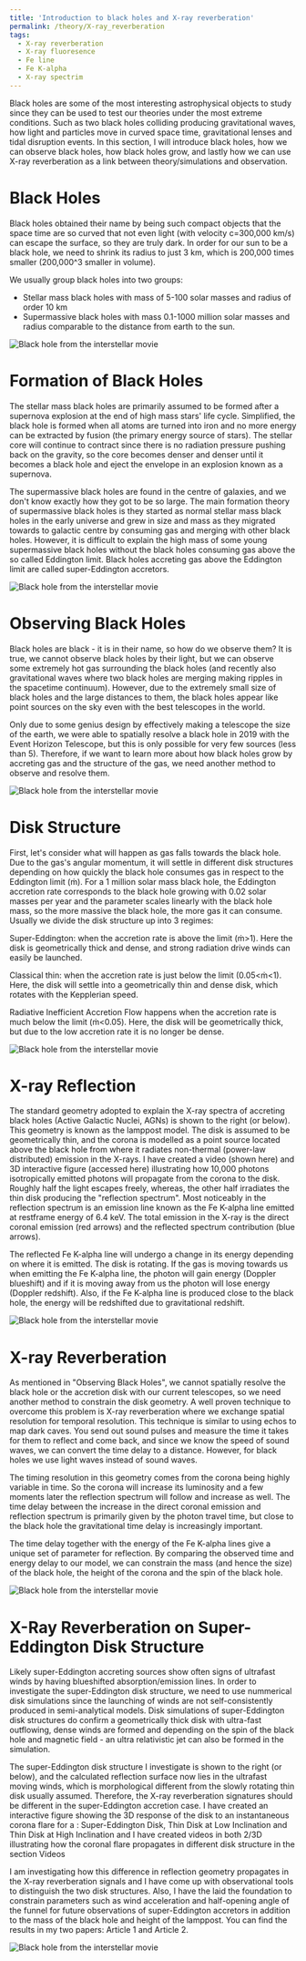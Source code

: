 ```yaml
---
title: 'Introduction to black holes and X-ray reverberation'
permalink: /theory/X-ray_reverberation
tags:
  - X-ray reverberation
  - X-ray fluoresence
  - Fe line
  - Fe K-alpha
  - X-ray spectrim
---
```


Black holes are some of the most interesting astrophysical objects to study since they can be used to test our theories under the most extreme conditions. Such as two black holes colliding producing gravitational waves, how light and particles move in curved space time, gravitational lenses and tidal disruption events. In this section, I will introduce black holes, how we can observe black holes, how black holes grow, and lastly how we can use X-ray reverberation as a link between theory/simulations and observation.  



Black Holes
======
Black holes obtained their name by being such compact objects that the space time are so curved that not even light (with velocity c=300,000 km/s) can escape the surface, so they are truly dark. In order for our sun to be a black hole, we need to shrink its radius to just 3 km, which is 200,000 times smaller (200,000^3 smaller in volume).

We usually group black holes into two groups:
* Stellar mass black holes with mass of 5-100 solar masses and radius of order 10 km
* Supermassive black holes with mass 0.1-1000 million solar masses and radius comparable to the distance from earth to the sun.

<img src="/images/BH_image.jpeg" alt="Black hole from the interstellar movie">


Formation of Black Holes
======
The stellar mass black holes are primarily assumed to be formed after a supernova explosion at the end of high mass stars' life cycle. Simplified, the black hole is formed when all atoms are turned into iron and no more energy can be extracted by fusion (the primary energy source of stars). The stellar core will continue to contract since there is no radiation pressure pushing back on the gravity, so the core becomes denser and denser until it becomes a black hole and eject the envelope in an explosion known as a supernova.

The supermassive black holes are found in the centre of galaxies, and we don't know exactly how they got to be so large. The main formation theory of supermassive black holes is they started as normal stellar mass black holes in the early universe and grew in size and mass as they migrated towards to galactic centre by consuming gas and merging with other black holes. However, it is difficult to explain the high mass of some young supermassive black holes without the black holes consuming gas above the so called Eddington limit. Black holes accreting gas above the Eddington limit are called super-Eddington accretors.

<img src="/images/BH_image.jpeg" alt="Black hole from the interstellar movie">


Observing Black Holes
======
Black holes are black - it is in their name, so how do we observe them? It is true, we cannot observe black holes by their light, but we can observe some extremely hot gas surrounding the black holes (and recently also gravitational waves where two black holes are merging making ripples in the spacetime continuum). However, due to the extremely small size of black holes and the large distances to them, the black holes appear like point sources on the sky even with the best telescopes in the world.

Only due to some genius design by effectively making a telescope the size of the earth, we were able to spatially resolve a black hole in 2019 with the Event Horizon Telescope, but this is only possible for very few sources (less than 5). Therefore, if we want to learn more about how black holes grow by accreting gas and the structure of the gas, we need another method to observe and resolve them.

<img src="/images/BH_image.jpeg" alt="Black hole from the interstellar movie">


Disk Structure
======
First, let's consider what will happen as gas falls towards the black hole. Due to the gas's angular momentum, it will settle in different disk structures depending on how quickly the black hole consumes gas in respect to the Eddington limit (ṁ). For a 1 million solar mass black hole, the Eddington accretion rate corresponds to the black hole growing with 0.02 solar masses per year and the parameter scales linearly with the black hole mass, so the more massive the black hole, the more gas it can consume. Usually we divide the disk structure up into 3 regimes:

Super-Eddington: when the accretion rate is above the limit (ṁ>1). Here the disk is geometrically thick and dense, and strong radiation drive winds can easily be launched.

Classical thin: when the accretion rate is just below the limit (0.05<ṁ<1). Here, the disk will settle into a geometrically thin and dense disk, which rotates with the Kepplerian speed.

Radiative Inefficient Accretion Flow happens when the accretion rate is much below the limit (ṁ<0.05). Here, the disk will be geometrically thick, but due to the low accretion rate it is no longer be dense.


<img src="/images/BH_image.jpeg" alt="Black hole from the interstellar movie">


X-ray Reflection
======
The standard geometry adopted to explain the X-ray spectra of accreting black holes (Active Galactic Nuclei, AGNs) is shown to the right (or below). This geometry is known as the lamppost model. The disk is assumed to be geometrically thin, and the corona is modelled as a point source located above the black hole from where it radiates non-thermal (power-law distributed) emission in the X-rays. I have created a video (shown here) and 3D interactive figure (accessed here) illustrating how 10,000 photons isotropically emitted photons will propagate from the corona to the disk. Roughly half the light escapes freely, whereas, the other half irradiates the thin disk producing the "reflection spectrum". Most noticeably in the reflection spectrum is an emission line known as the Fe K-alpha line emitted at restframe energy of 6.4 keV. The total emission in the X-ray is the direct coronal emission (red arrows) and the reflected spectrum contribution (blue arrows).

The reflected Fe K-alpha line will undergo a change in its energy depending on where it is emitted. The disk is rotating. If the gas is moving towards us when emitting the Fe K-alpha line, the photon will gain energy (Doppler blueshift) and if it is moving away from us the photon will lose energy (Doppler redshift). Also, if the Fe K-alpha line is produced close to the black hole, the energy will be redshifted due to gravitational redshift.

<img src="/images/BH_image.jpeg" alt="Black hole from the interstellar movie">

	
X-ray Reverberation
======
As mentioned in "Observing Black Holes", we cannot spatially resolve the black hole or the accretion disk with our current telescopes, so we need another method to constrain the disk geometry. A well proven technique to overcome this problem is X-ray reverberation where we exchange spatial resolution for temporal resolution. This technique is similar to using echos to map dark caves. You send out sound pulses and measure the time it takes for them to reflect and come back, and since we know the speed of sound waves, we can convert the time delay to a distance. However, for black holes we use light waves instead of sound waves.

The timing resolution in this geometry comes from the corona being highly variable in time. So the corona will increase its luminosity and a few moments later the reflection spectrum will follow and increase as well. The time delay between the increase in the direct coronal emission and reflection spectrum is primarily given by the photon travel time, but close to the black hole the gravitational time delay is increasingly important.

The time delay together with the energy of the Fe K-alpha lines give a unique set of parameter for reflection. By comparing the observed time and energy delay to our model, we can constrain the mass (and hence the size) of the black hole, the height of the corona and the spin of the black hole.

<img src="/images/BH_image.jpeg" alt="Black hole from the interstellar movie">


X-Ray Reverberation on Super-Eddington Disk Structure
======
Likely super-Eddington accreting sources show often signs of ultrafast winds by having blueshifted absorption/emission lines. In order to investigate the super-Eddington disk structure, we need to use nummerical disk simulations since the launching of winds are not self-consistently produced in semi-analytical models. Disk simulations of super-Eddington disk structures do confirm a geometrically thick disk with ultra-fast outflowing, dense winds are formed and depending on the spin of the black hole and magnetic field - an ultra relativistic jet can also be formed in the simulation.

The super-Eddington disk structure I investigate is shown to the right (or below), and the calculated reflection surface now lies in the ultrafast moving winds, which is morphological different from the slowly rotating thin disk usually assumed. Therefore, the X-ray reverberation signatures should be different in the super-Eddington accretion case. I have created an interactive figure showing the 3D response of the disk to an instantaneous corona flare for a : Super-Eddington Disk, Thin Disk at Low Inclination and Thin Disk at High Inclination and I have created videos in both 2/3D illustrating how the coronal flare propagates in different disk structure in the section Videos

I am investigating how this difference in reflection geometry propagates in the X-ray reverberation signals and I have come up with observational tools to distinguish the two disk structures. Also, I have the laid the foundation to constrain parameters such as wind acceleration and half-opening angle of the funnel for future observations of super-Eddington accretors in addition to the mass of the black hole and height of the lamppost. You can find the results in my two papers: Article 1 and Article 2.

<img src="/images/BH_image.jpeg" alt="Black hole from the interstellar movie">
